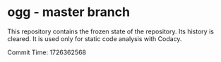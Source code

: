 # ogg - master branch

This repository contains the frozen state of the repository.
Its history is cleared. It is used only for static code
analysis with Codacy.

Commit Time: 1726362568